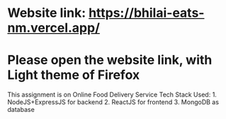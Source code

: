 # Website link: https://bhilai-eats-nm.vercel.app/
# Please open the website link, with **Light theme of Firefox** 

This assignment is on Online Food Delivery Service
Tech Stack Used:
    1. NodeJS+ExpressJS for backend
    2. ReactJS for frontend
    3. MongoDB as database
